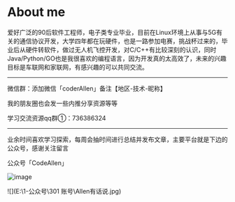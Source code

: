 # About me


爱好广泛的90后软件工程师，电子类专业毕业，目前在Linux环境上从事与5G有关的通信协议开发，大学四年都在玩硬件，也是一路参加电赛，挑战杯过来的，毕业后从硬件转软件，做过无人机飞控开发，对C/C++有比较深刻的认识，同时Java/Python/GO也是我很喜欢的编程语言，因为开发真的太高效了，未来的兴趣目标是车联网和家联网，有感兴趣的可以共同交流。

---

微信群：添加微信「coderAllen」备注【地区-技术-昵称】

我的朋友圈也会发一些内推分享资源等等

学习交流资源qq群①：736386324

---

业余时间喜欢学习探索，每周会抽时间进行总结并发布文章，主要平台就是下边的公众号，感谢关注留言

公众号「CodeAllen」

![image](https://upload-images.jianshu.io/upload_images/12856594-2a026b564f7c22f3.jpg?imageMogr2/auto-orient/strip|imageView2/2/w/258/format/webp)

![](E:\1-公众号\301 账号\Allen有话说.jpg)